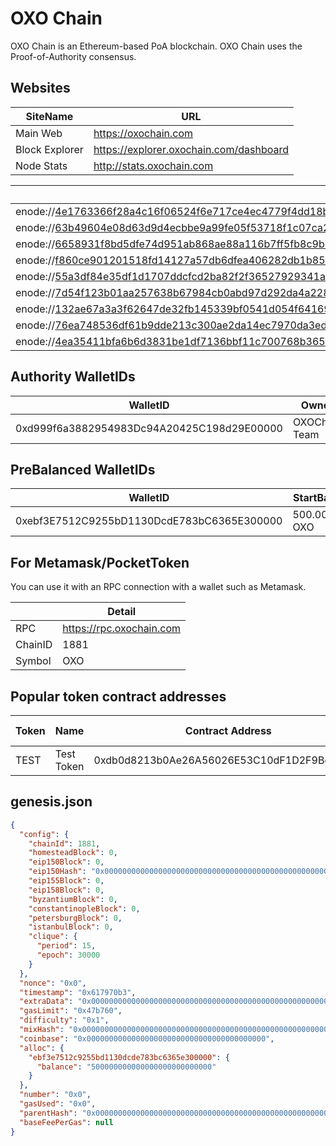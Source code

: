 # OXO Chain

OXO Chain is an Ethereum-based PoA blockchain. 
OXO Chain uses the Proof-of-Authority consensus.

## Websites

|SiteName|URL|
|--|--|
|Main Web|https://oxochain.com|
|Block Explorer|https://explorer.oxochain.com/dashboard|
|Node Stats|http://stats.oxochain.com|

| P2P Nodes |
|--|
| enode://4e1763366f28a4c16f06524f6e717ce4ec4779f4dd18b821fb7d14dfc396a9fa4f5bd842edb4c9908b441d09a43eec7ba63e136d7caabb2156456a28eed45bcb@31.210.159.190:31881 |
| enode://63b49604e08d63d9d4ecbbe9a99fe05f53718f1c07ca26b1e8df686788c7e1027475a5ed8de085542493d68a2fdd6d515a273866ce3db8197a1c602fe31245b9@31.210.159.189:11881 |
| enode://6658931f8bd5dfe74d951ab868ae88a116b7ff5fb8c9b272da5872326c251fdf9529763a3424a526ee4ede664ee8564641f05692ee0f5d5515199ffc1eaeb58d@31.210.159.190:11881 |
| enode://f860ce901201518fd14127a57db6dfea406282db1b851cf5cfb1272c5aeac5f529cbf42e609dfcdc10f03d226e93d965669860a34e2a4c301c7ad6d71ccb3758@176.31.72.208:31881 |
| enode://55a3df84e35df1d1707ddcfcd2ba82f2f36527929341aaa7e3dc80fd761278c1fb6c329e1d6ee7b8d62ed8b7c4f79577c162505ece12e30324ca2c6d57e322d0@37.247.100.12:31881 |
| enode://7d54f123b01aa257638b67984cb0abd97d292da4a22893b6d6936e845919cc701208dd28b41f377a80784bedf8ee0a728b826453cc8bece69954b92059ee217a@152.228.180.128:31881 |
| enode://132ae67a3a3f62647de32fb145339bf0541d054f6416927ef32987339cee01a257d5bc6642f42198798e5bc42319e17d94f4ddea746b4c834b11f5273c91133d@95.216.106.237:31881 |
| enode://76ea748536df61b9dde213c300ae2da14ec7970da3ed791dcec51dc93aaae72c165af731534f583264332d58129f201b512689c63a0ea8349c8509c7aafe1776@31.210.159.189:21881 |
| enode://4ea35411bfa6b6d3831be1df7136bbf11c700768b36523f9d55061ed6f6907b17155a7730fe604063f63b46fce8e5503d70b6c13ebeca6793b6b09bfbc9ad76a@95.216.106.234:31881 |

## Authority WalletIDs

|WalletID |Owner |
|--|--|
| 0xd999f6a3882954983Dc94A20425C198d29E00000| OXOChain Team |

## PreBalanced WalletIDs

|WalletID |StartBalance  |
|--|--|
| 0xebf3E7512C9255bD1130DcdE783bC6365E300000|  500.000.000 OXO|


## For Metamask/PocketToken

You can use it with an RPC connection with a wallet such as Metamask. 

||Detail|
|--|--|
| RPC|  https://rpc.oxochain.com|
| ChainID |  1881|
| Symbol|  OXO|

## Popular token contract addresses

|Token|Name|Contract Address  |Total Supply|*
|--|--|--|--|--|
|TEST|Test Token|0xdb0d8213b0Ae26A56026E53C10dF1D2F9Bd7330B|1.000.000|Mintable/Burnable|

## genesis.json

```json
{
  "config": {
    "chainId": 1881,
    "homesteadBlock": 0,
    "eip150Block": 0,
    "eip150Hash": "0x0000000000000000000000000000000000000000000000000000000000000000",
    "eip155Block": 0,
    "eip158Block": 0,
    "byzantiumBlock": 0,
    "constantinopleBlock": 0,
    "petersburgBlock": 0,
    "istanbulBlock": 0,
    "clique": {
      "period": 15,
      "epoch": 30000
    }
  },
  "nonce": "0x0",
  "timestamp": "0x617970b3",
  "extraData": "0x0000000000000000000000000000000000000000000000000000000000000000d999f6a3882954983dc94a20425c198d29e000000000000000000000000000000000000000000000000000000000000000000000000000000000000000000000000000000000000000000000000000000000000000",
  "gasLimit": "0x47b760",
  "difficulty": "0x1",
  "mixHash": "0x0000000000000000000000000000000000000000000000000000000000000000",
  "coinbase": "0x0000000000000000000000000000000000000000",
  "alloc": {
    "ebf3e7512c9255bd1130dcde783bc6365e300000": {
      "balance": "500000000000000000000000000"
    }
  },
  "number": "0x0",
  "gasUsed": "0x0",
  "parentHash": "0x0000000000000000000000000000000000000000000000000000000000000000",
  "baseFeePerGas": null
}


```

